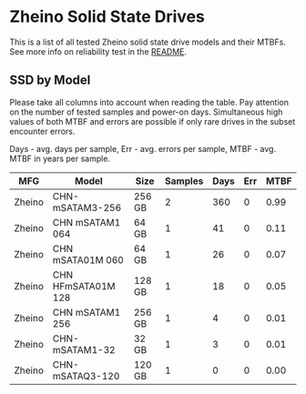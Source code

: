 Zheino Solid State Drives
=========================

This is a list of all tested Zheino solid state drive models and their MTBFs. See
more info on reliability test in the [README](https://github.com/bsdhw/SMART).

SSD by Model
------------

Please take all columns into account when reading the table. Pay attention on the
number of tested samples and power-on days. Simultaneous high values of both MTBF
and errors are possible if only rare drives in the subset encounter errors.

Days - avg. days per sample,
Err  - avg. errors per sample,
MTBF - avg. MTBF in years per sample.

| MFG       | Model              | Size   | Samples | Days  | Err   | MTBF |
|-----------|--------------------|--------|---------|-------|-------|------|
| Zheino    | CHN-mSATAM3-256    | 256 GB | 2       | 360   | 0     | 0.99   |
| Zheino    | CHN mSATAM1 064    | 64 GB  | 1       | 41    | 0     | 0.11   |
| Zheino    | CHN mSATA01M 060   | 64 GB  | 1       | 26    | 0     | 0.07   |
| Zheino    | CHN HFmSATA01M 128 | 128 GB | 1       | 18    | 0     | 0.05   |
| Zheino    | CHN mSATAM1 256    | 256 GB | 1       | 4     | 0     | 0.01   |
| Zheino    | CHN-mSATAM1-32     | 32 GB  | 1       | 3     | 0     | 0.01   |
| Zheino    | CHN-mSATAQ3-120    | 120 GB | 1       | 0     | 0     | 0.00   |
